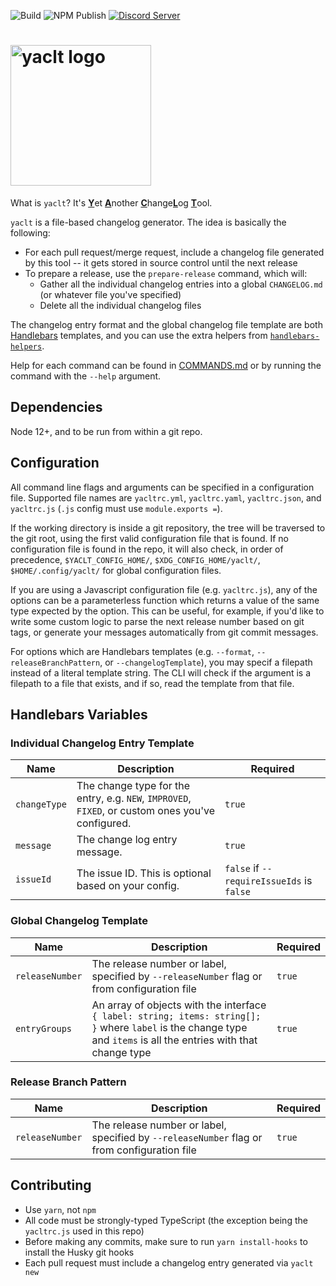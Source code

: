 ![Build](https://github.com/mrjones2014/yaclt/actions/workflows/build.yml/badge.svg) ![NPM Publish](https://github.com/mrjones2014/yaclt/actions/workflows/publish.yml/badge.svg) [![Discord Server](https://img.shields.io/discord/868246245343367169?logo=discord&style=flat)](https://discord.gg/dv5x7tjqYk)

<h1>
  <img src="https://github.com/mrjones2014/yaclt/raw/master/images/logo_color_on_transparent.png" alt="yaclt logo" height="225"/>
</h1>

What is `yaclt`? It's <ins>**Y**</ins>et <ins>**A**</ins>nother <ins>**C**</ins>hange<ins>**L**</ins>og <ins>**T**</ins>ool.

`yaclt` is a file-based changelog generator. The idea is basically the following:

- For each pull request/merge request, include a changelog file generated by this tool -- it gets stored in source control until the next release
- To prepare a release, use the `prepare-release` command, which will:
  - Gather all the individual changelog entries into a global `CHANGELOG.md` (or whatever file you've specified)
  - Delete all the individual changelog files

The changelog entry format and the global changelog file template are both [Handlebars](https://handlebarsjs.com) templates, and you can use the extra helpers from [`handlebars-helpers`](https://github.com/helpers/handlebars-helpers).

Help for each command can be found in [COMMANDS.md](./COMMANDS.md) or by running the command with the `--help` argument.

## Dependencies

Node 12+, and to be run from within a git repo.

## Configuration

All command line flags and arguments can be specified in a configuration file. Supported file names are `yacltrc.yml`, `yacltrc.yaml`, `yacltrc.json`, and `yacltrc.js` (`.js` config must use `module.exports =`).

If the working directory is inside a git repository, the tree will be traversed to the git root, using the first valid configuration file that is found. If no configuration file is found in the repo,
it will also check, in order of precedence, `$YACLT_CONFIG_HOME/`, `$XDG_CONFIG_HOME/yaclt/`, `$HOME/.config/yaclt/` for global configuration files.

If you are using a Javascript configuration file (e.g. `yacltrc.js`), any of the options can be a parameterless function which returns a value of the same type expected by the option. This can be useful,
for example, if you'd like to write some custom logic to parse the next release number based on git tags, or generate your messages automatically from git commit messages.

For options which are Handlebars templates (e.g. `--format`, `--releaseBranchPattern`, or `--changelogTemplate`), you may specif a filepath instead of a literal template string.
The CLI will check if the argument is a filepath to a file that exists, and if so, read the template from that file.

## Handlebars Variables

### Individual Changelog Entry Template

| Name         | Description                                                                                       | Required                                  |
| ------------ | ------------------------------------------------------------------------------------------------- | ----------------------------------------- |
| `changeType` | The change type for the entry, e.g. `NEW`, `IMPROVED`, `FIXED`, or custom ones you've configured. | `true`                                    |
| `message`    | The change log entry message.                                                                     | `true`                                    |
| `issueId`    | The issue ID. This is optional based on your config.                                              | `false` if `--requireIssueIds` is `false` |

### Global Changelog Template

| Name            | Description                                                                                                                                                        | Required |
| --------------- | ------------------------------------------------------------------------------------------------------------------------------------------------------------------ | -------- |
| `releaseNumber` | The release number or label, specified by `--releaseNumber` flag or from configuration file                                                                        | `true`   |
| `entryGroups`   | An array of objects with the interface `{ label: string; items: string[]; }` where `label` is the change type and `items` is all the entries with that change type | `true`   |

### Release Branch Pattern

| Name            | Description                                                                                 | Required |
| --------------- | ------------------------------------------------------------------------------------------- | -------- |
| `releaseNumber` | The release number or label, specified by `--releaseNumber` flag or from configuration file | `true`   |

## Contributing

- Use `yarn`, not `npm`
- All code must be strongly-typed TypeScript (the exception being the `yacltrc.js` used in this repo)
- Before making any commits, make sure to run `yarn install-hooks` to install the Husky git hooks
- Each pull request must include a changelog entry generated via `yaclt new`
